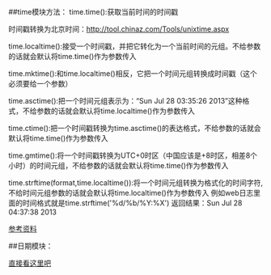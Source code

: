 ##time模块方法：
time.time():获取当前时间的时间戳

时间戳转换为北京时间：http://tool.chinaz.com/Tools/unixtime.aspx

time.localtime():接受一个时间戳，并把它转化为一个当前时间的元组。不给参数的话就会默认将time.time()作为参数传入

time.mktime():和time.localtime()相反，它把一个时间元组转换成时间戳（这个必须要给一个参数）

time.asctime():把一个时间元组表示为：“Sun Jul 28 03:35:26 2013”这种格式，不给参数的话就会默认将time.localtime()作为参数传入

time.ctime():把一个时间戳转换为time.asctime()的表达格式，不给参数的话就会默认将time.time()作为参数传入

time.gmtime():将一个时间戳转换为UTC+0时区（中国应该是+8时区，相差8个小时）的时间元组，不给参数的话就会默认将time.time()作为参数传入

time.strftime(format,time.localtime()):将一个时间元组转换为格式化的时间字符,不给时间元组参数的话就会默认将time.localtime()作为参数传入
例如web日志里面的时间格式就是time.strftime('%d/%b/%Y:%X')
返回结果：Sun Jul 28 04:37:38 2013

[参考资料](http://zeping.blog.51cto.com/6140112/1259083)

##日期模块：

[直接看这里吧](http://www.w3cschool.cc/python/python-date-time.html)

